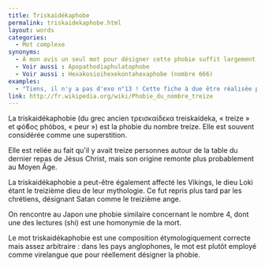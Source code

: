 ```yaml
---
title: Triskaidékaphobe
permalink: triskaidekaphobe.html
layout: words
categories:
  - Mot complexe
synonyms:
  - À mon avis un seul mot pour désigner cette phobie suffit largement ;)
  - Voir aussi : Apopathodiaphulatophobe
  - Voir aussi : Hexakosioihexekontahexaphobe (nombre 666)
examples:
  - "Tiens, il n'y a pas d'exo n°13 ! Cette fiche à due être réalisée par un triskaiddékaphobe..."
link: http://fr.wikipedia.org/wiki/Phobie_du_nombre_treize
---
```


La triskaidékaphobie (du grec ancien &#964;&#961;&#949;&#953;&#963;&#954;&#945;&#943;&#948;&#949;&#954;&#945; treiskaídeka, « treize » et &#966;&#972;&#976;&#959;&#962; phóbos, « peur ») est la phobie du nombre treize. Elle est souvent considérée comme une superstition.

Elle est reliée au fait qu'il y avait treize personnes autour de la table du dernier repas de Jésus Christ, mais son origine remonte plus probablement au Moyen Âge.

La triskaidékaphobie a peut-être également affecté les Vikings, le dieu Loki étant le treizième dieu de leur mythologie. Ce fut repris plus tard par les chrétiens, désignant Satan comme le treizième ange.

On rencontre au Japon une phobie similaire concernant le nombre 4, dont une des lectures (shi) est une homonymie de la mort.

Le mot triskaidékaphobie est une composition étymologiquement correcte mais assez arbitraire : dans les pays anglophones, le mot est plutôt employé comme virelangue que pour réellement désigner la phobie.

